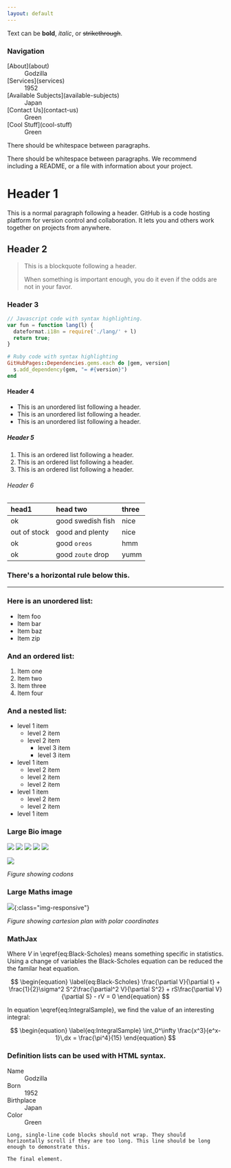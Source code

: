 ```yaml
---
layout: default
---
```


Text can be **bold**, _italic_, or ~~strikethrough~~.

### Navigation

<dl>
<dt>[About](about)</dt>
<dd>Godzilla</dd>
<dt>[Services](services)</dt>
<dd>1952</dd>
<dt>[Available Subjects](available-subjects)</dt>
<dd>Japan</dd>
<dt>[Contact Us](contact-us)</dt>
<dd>Green</dd>
<dt>[Cool Stuff](cool-stuff)</dt>
<dd>Green</dd>
</dl>

There should be whitespace between paragraphs.

There should be whitespace between paragraphs. We recommend including a README, or a file with information about your project.

# [](#header-1)Header 1

This is a normal paragraph following a header. GitHub is a code hosting platform for version control and collaboration. It lets you and others work together on projects from anywhere.

## [](#header-2)Header 2

> This is a blockquote following a header.
>
> When something is important enough, you do it even if the odds are not in your favor.

### [](#header-3)Header 3

```js
// Javascript code with syntax highlighting.
var fun = function lang(l) {
  dateformat.i18n = require('./lang/' + l)
  return true;
}
```

```ruby
# Ruby code with syntax highlighting
GitHubPages::Dependencies.gems.each do |gem, version|
  s.add_dependency(gem, "= #{version}")
end
```

#### [](#header-4)Header 4

*   This is an unordered list following a header.
*   This is an unordered list following a header.
*   This is an unordered list following a header.

##### [](#header-5)Header 5

1.  This is an ordered list following a header.
2.  This is an ordered list following a header.
3.  This is an ordered list following a header.

###### [](#header-6)Header 6

| head1        | head two          | three |
|:-------------|:------------------|:------|
| ok           | good swedish fish | nice  |
| out of stock | good and plenty   | nice  |
| ok           | good `oreos`      | hmm   |
| ok           | good `zoute` drop | yumm  |

### There's a horizontal rule below this.

* * *

### Here is an unordered list:

*   Item foo
*   Item bar
*   Item baz
*   Item zip

### And an ordered list:

1.  Item one
1.  Item two
1.  Item three
1.  Item four

### And a nested list:

- level 1 item
  - level 2 item
  - level 2 item
    - level 3 item
    - level 3 item
- level 1 item
  - level 2 item
  - level 2 item
  - level 2 item
- level 1 item
  - level 2 item
  - level 2 item
- level 1 item

### Large Bio image

![](https://cdn.rawgit.com/HelloBeastie/HelloBeastie.github.io/master/_includes/Tesla%20Coil.jpg)
![](https://cdn.rawgit.com/HelloBeastie/HelloBeastie.github.io/master/_includes/Molecule.png)
![](https://cdn.rawgit.com/HelloBeastie/HelloBeastie.github.io/master/_includes/Microorganism.jpg)
![](https://cdn.rawgit.com/HelloBeastie/HelloBeastie.github.io/master/_includes/Mathematics.jpg)
![](https://cdn.rawgit.com/HelloBeastie/HelloBeastie.github.io/master/_includes/Languages.jpg)

![](https://cdn.rawgit.com/HelloBeastie/HelloBeastie.github.io/master/_includes/Bio.svg)

*Figure showing codons*

### Large Maths image

![](https://cdn.rawgit.com/HelloBeastie/HelloBeastie.github.io/master/_includes/Maths.svg){:class="img-responsive"}

*Figure showing cartesion plan with polar coordinates*

### MathJax

Where $V$ in \eqref{eq:Black-Scholes} means something specific in statistics. Using a change of variables the Black-Scholes equation can be reduced the the familar heat equation.

$$
\begin{equation}
  \label{eq:Black-Scholes}
  \frac{\partial V}{\partial t} + \frac{1}{2}\sigma^2 S^2\frac{\partial^2 V}{\partial S^2} + rS\frac{\partial V}{\partial S} - rV = 0
\end{equation}
$$

In equation \eqref{eq:IntegralSample}, we find the value of an
interesting integral:

$$
\begin{equation}
  \label{eq:IntegralSample}
  \int_0^\infty \frac{x^3}{e^x-1}\,dx = \frac{\pi^4}{15}
\end{equation}
$$

### Definition lists can be used with HTML syntax.

<dl>
<dt>Name</dt>
<dd>Godzilla</dd>
<dt>Born</dt>
<dd>1952</dd>
<dt>Birthplace</dt>
<dd>Japan</dd>
<dt>Color</dt>
<dd>Green</dd>
</dl>

```
Long, single-line code blocks should not wrap. They should horizontally scroll if they are too long. This line should be long enough to demonstrate this.
```

```
The final element.
```
